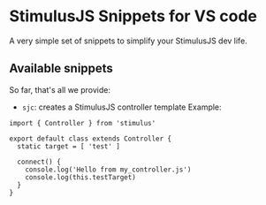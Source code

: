 # StimulusJS Snippets for VS code
A very simple set of snippets to simplify your StimulusJS dev life.

## Available snippets
So far, that's all we provide:

- `sjc`: creates a StimulusJS controller template
Example:
```
import { Controller } from 'stimulus'

export default class extends Controller {
  static target = [ 'test' ]

  connect() {
    console.log('Hello from my_controller.js')
    console.log(this.testTarget)
  }
}
```